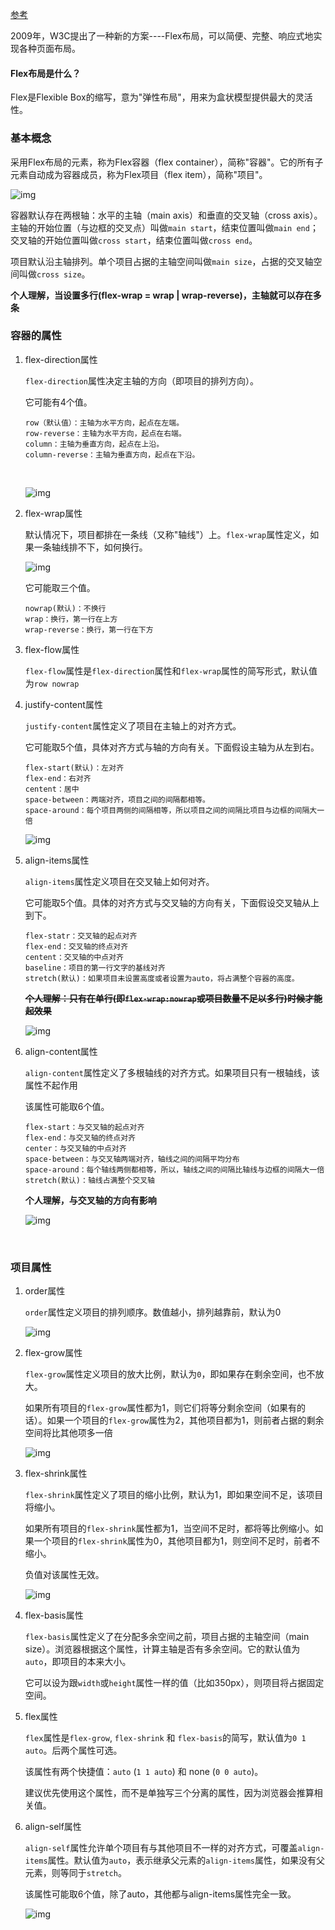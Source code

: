 [参考](http://www.ruanyifeng.com/blog/2015/07/flex-grammar.html)

2009年，W3C提出了一种新的方案----Flex布局，可以简便、完整、响应式地实现各种页面布局。

#### Flex布局是什么？

Flex是Flexible Box的缩写，意为"弹性布局"，用来为盒状模型提供最大的灵活性。

### 基本概念

采用Flex布局的元素，称为Flex容器（flex container），简称"容器"。它的所有子元素自动成为容器成员，称为Flex项目（flex item），简称"项目"。

![img](http://www.ruanyifeng.com/blogimg/asset/2015/bg2015071004.png)

容器默认存在两根轴：水平的主轴（main axis）和垂直的交叉轴（cross axis）。主轴的开始位置（与边框的交叉点）叫做`main start`，结束位置叫做`main end`；交叉轴的开始位置叫做`cross start`，结束位置叫做`cross end`。

项目默认沿主轴排列。单个项目占据的主轴空间叫做`main size`，占据的交叉轴空间叫做`cross size`。

**个人理解，当设置多行(flex-wrap = wrap | wrap-reverse)，主轴就可以存在多条**

### 容器的属性

1. flex-direction属性

   `flex-direction`属性决定主轴的方向（即项目的排列方向）。

   它可能有4个值。

   ``` 
   row（默认值）：主轴为水平方向，起点在左端。
   row-reverse：主轴为水平方向，起点在右端。
   column：主轴为垂直方向，起点在上沿。
   column-reverse：主轴为垂直方向，起点在下沿。
   ```

   ​

   ![img](http://www.ruanyifeng.com/blogimg/asset/2015/bg2015071005.png)

2. flex-wrap属性

   默认情况下，项目都排在一条线（又称"轴线"）上。`flex-wrap`属性定义，如果一条轴线排不下，如何换行。

   ![img](http://www.ruanyifeng.com/blogimg/asset/2015/bg2015071006.png)

   它可能取三个值。

   ```
   nowrap(默认)：不换行
   wrap：换行，第一行在上方
   wrap-reverse：换行，第一行在下方
   ```

3. flex-flow属性

   `flex-flow`属性是`flex-direction`属性和`flex-wrap`属性的简写形式，默认值为`row nowrap`

4. justify-content属性

   `justify-content`属性定义了项目在主轴上的对齐方式。

   它可能取5个值，具体对齐方式与轴的方向有关。下面假设主轴为从左到右。

   ```
   flex-start(默认)：左对齐
   flex-end：右对齐
   centent：居中
   space-between：两端对齐，项目之间的间隔都相等。
   space-around：每个项目两侧的间隔相等，所以项目之间的间隔比项目与边框的间隔大一倍
   ```

   ![img](http://www.ruanyifeng.com/blogimg/asset/2015/bg2015071010.png)

5. align-items属性

   `align-items`属性定义项目在交叉轴上如何对齐。

   它可能取5个值。具体的对齐方式与交叉轴的方向有关，下面假设交叉轴从上到下。

   ```
   flex-statr：交叉轴的起点对齐
   flex-end：交叉轴的终点对齐
   centent：交叉轴的中点对齐
   baseline：项目的第一行文字的基线对齐
   stretch(默认)：如果项目未设置高度或者设置为auto，将占满整个容器的高度。
   ```

   ~~**个人理解：只有在单行(即`flex-wrap:nowrap`或项目数量不足以多行)时候才能起效果**~~

   ![img](http://www.ruanyifeng.com/blogimg/asset/2015/bg2015071011.png)

6. align-content属性

   `align-content`属性定义了多根轴线的对齐方式。如果项目只有一根轴线，该属性不起作用

   该属性可能取6个值。

   ```
   flex-start：与交叉轴的起点对齐
   flex-end：与交叉轴的终点对齐
   center：与交叉轴的中点对齐
   space-between：与交叉轴两端对齐，轴线之间的间隔平均分布
   space-around：每个轴线两侧都相等，所以，轴线之间的间隔比轴线与边框的间隔大一倍
   stretch(默认)：轴线占满整个交叉轴
   ```

   **个人理解，与交叉轴的方向有影响**

   ![img](http://www.ruanyifeng.com/blogimg/asset/2015/bg2015071012.png)

   ​

### 项目属性

1. order属性

   `order`属性定义项目的排列顺序。数值越小，排列越靠前，默认为0

   ![img](http://www.ruanyifeng.com/blogimg/asset/2015/bg2015071013.png)

2. flex-grow属性

   `flex-grow`属性定义项目的放大比例，默认为`0`，即如果存在剩余空间，也不放大。

   如果所有项目的`flex-grow`属性都为1，则它们将等分剩余空间（如果有的话）。如果一个项目的`flex-grow`属性为2，其他项目都为1，则前者占据的剩余空间将比其他项多一倍

   ![img](http://www.ruanyifeng.com/blogimg/asset/2015/bg2015071014.png)

3. flex-shrink属性

   `flex-shrink`属性定义了项目的缩小比例，默认为1，即如果空间不足，该项目将缩小。

   如果所有项目的`flex-shrink`属性都为1，当空间不足时，都将等比例缩小。如果一个项目的`flex-shrink`属性为0，其他项目都为1，则空间不足时，前者不缩小。

   负值对该属性无效。

   ![img](http://www.ruanyifeng.com/blogimg/asset/2015/bg2015071015.jpg)

4. flex-basis属性

   `flex-basis`属性定义了在分配多余空间之前，项目占据的主轴空间（main size）。浏览器根据这个属性，计算主轴是否有多余空间。它的默认值为`auto`，即项目的本来大小。

   它可以设为跟`width`或`height`属性一样的值（比如350px），则项目将占据固定空间。

5. flex属性

   `flex`属性是`flex-grow`, `flex-shrink` 和 `flex-basis`的简写，默认值为`0 1 auto`。后两个属性可选。

   该属性有两个快捷值：`auto` (`1 1 auto`) 和 none (`0 0 auto`)。

   建议优先使用这个属性，而不是单独写三个分离的属性，因为浏览器会推算相关值。

6. align-self属性

   `align-self`属性允许单个项目有与其他项目不一样的对齐方式，可覆盖`align-items`属性。默认值为`auto`，表示继承父元素的`align-items`属性，如果没有父元素，则等同于`stretch`。

   该属性可能取6个值，除了auto，其他都与align-items属性完全一致。

   ![img](http://www.ruanyifeng.com/blogimg/asset/2015/bg2015071016.png)

   ​